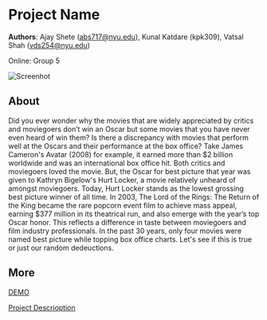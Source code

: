 # Project Name
**Authors**: Ajay Shete (abs717@nyu.edu), Kunal Katdare (kpk309), Vatsal Shah (vds254@nyu.edu)

Online: Group 5 

![Screenhot](https://marketingland.com/wp-content/ml-loads/2015/08/movie-film-video-production-ss-1920-800x450.jpg)


## About
Did you ever wonder why the movies that are widely appreciated by critics and moviegoers
don’t win an Oscar but some movies that you have never even heard of win them? Is there a
discrepancy with movies that perform well at the Oscars and their performance at the box
office? Take James Cameron's Avatar (2008) for example, it earned more than $2 billion
worldwide and was an international box office hit. Both critics and moviegoers loved the movie.
But, the Oscar for best picture that year was given to Kathryn Bigelow's Hurt Locker, a movie
relatively unheard of amongst moviegoers. Today, Hurt Locker stands as the lowest grossing
best picture winner of all time. In 2003, The Lord of the Rings: The Return of the King became
the rare popcorn event film to achieve mass appeal, earning $377 million in its theatrical run,
and also emerge with the year’s top Oscar honor. This reflects a difference in taste between
moviegoers and film industry professionals. In the past 30 years, only four movies were named
best picture while topping box office charts. Let's see if this is true or just our random dedeuctions.

## More
[DEMO](##)

[Project Descrioption](Project.pdf)
